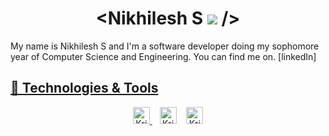 <h1 align="center"> &lt;Nikhilesh S <img src="https://i.imgur.com/n3l0uQ0.gif"> /&gt;</h1>
My name is Nikhilesh S and I'm a software developer doing my sophomore year of Computer Science and Engineering. You can find me on. [linkedIn]<a id="GitHub" href="https://github.com/NikhileshJr08/">


## 🔧 Technologies & Tools



<!-- links to social media icons -->

<!-- footer --!>
<p align="center">
    <a id="GitHub" href="https://github.com/NikhileshJr08/">
    <img width="27px" src="https://cdn.thekrishna.in/img/icon/gh-profile/gh.png" alt="Krishnakanth Alagiri - GitHub" />
    </a>&nbsp;&nbsp;     
    <a id="LinkedIn" href="https://linkedin.com/in/nikhilesh-s/"><img width="27px" src="https://cdn.thekrishna.in/img/icon/gh-profile/linkedin.png" alt="Krishnakanth Alagiri - LinkedIn" /></a> &nbsp;&nbsp;
    <a id="Mail" href="mailto:nikhileshjr08@gmail.com"><img width="27px" src="https://cdn.thekrishna.in/img/icon/gh-profile/mail.png?" alt="Krishnakanth Alagiri - Mail"/></a>

</p>

<!-- icons with padding -->

[2.1]: http://i.imgur.com/0o48UoR.png (github icon with padding)

<!-- icons without padding -->

[2.2]: http://i.imgur.com/9I6NRUm.png (github icon without padding)
[3.2]: https://github.com/NikhileshJr08/NikhileshJr08/blob/main/linkedIn%20logo.png (LinkedIn icon without padding)


<!-- links to your social media accounts -->


[2]: https://github.com/NikhileshJr08
[3]: https://www.linkedin.com/in/nikhilesh-s/


